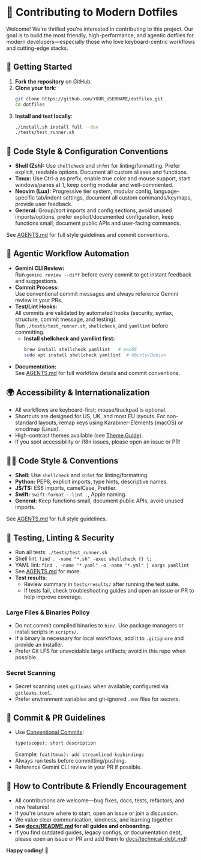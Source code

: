 # 🤝 Contributing to Modern Dotfiles

Welcome! We're thrilled you're interested in contributing to this project. Our goal is to build the most friendly, high-performance, and agentic dotfiles for modern developers—especially those who love keyboard-centric workflows and cutting-edge stacks.

## 🚀 Getting Started

1. **Fork the repository** on GitHub.
2. **Clone your fork**:
   ```bash
   git clone https://github.com/YOUR_USERNAME/dotfiles.git
   cd dotfiles
   ```
3. **Install and test locally**:
   ```bash
   ./install.sh install full --dev
   ./tests/test_runner.sh
   ```

## 🎨 Code Style & Configuration Conventions

- **Shell (Zsh):** Use `shellcheck` and `shfmt` for linting/formatting. Prefer explicit, readable options. Document all custom aliases and functions.
- **Tmux:** Use Ctrl-a as prefix, enable true color and mouse support, start windows/panes at 1, keep config modular and well-commented.
- **Neovim (Lua):** Progressive tier system, modular config, language-specific tab/indent settings, document all custom commands/keymaps, provide user feedback.
- **General:** Group/sort imports and config sections, avoid unused imports/options, prefer explicit/documented configuration, keep functions small, document public APIs and user-facing commands.

See [AGENTS.md](AGENTS.md) for full style guidelines and commit conventions.

## 🤖 Agentic Workflow Automation

- **Gemini CLI Review:**  
  Run `gemini review --diff` before every commit to get instant feedback and suggestions.
- **Commit Process:**  
  Use conventional commit messages and always reference Gemini review in your PRs.
- **Test/Lint Hooks:**  
  All commits are validated by automated hooks (security, syntax, structure, commit message, and testing).  
  Run `./tests/test_runner.sh`, `shellcheck`, and `yamllint` before committing.
  - **Install shellcheck and yamllint first:**
    ```bash
    brew install shellcheck yamllint   # macOS
    sudo apt install shellcheck yamllint  # Ubuntu/Debian
    ```
- **Documentation:**  
  See [AGENTS.md](AGENTS.md) for full workflow details and commit conventions.

## 🌍 Accessibility & Internationalization

- All workflows are keyboard-first; mouse/trackpad is optional.
- Shortcuts are designed for US, UK, and most EU layouts. For non-standard layouts, remap keys using Karabiner-Elements (macOS) or xmodmap (Linux).
- High-contrast themes available (see [Theme Guide](docs/themes.md)).
- If you spot accessibility or i18n issues, please open an issue or PR!

## 🧑‍💻 Code Style & Conventions

- **Shell:** Use `shellcheck` and `shfmt` for linting/formatting.
- **Python:** PEP8, explicit imports, type hints, descriptive names.
- **JS/TS:** ES6 imports, camelCase, Prettier.
- **Swift:** `swift-format --lint .`, Apple naming.
- **General:** Keep functions small, document public APIs, avoid unused imports.

See [AGENTS.md](AGENTS.md) for full style guidelines.

## 🧪 Testing, Linting & Security

- Run all tests: `./tests/test_runner.sh`
- Shell lint: `find . -name "*.sh" -exec shellcheck {} \;`
- YAML lint: `find . -name "*.yaml" -o -name "*.yml" | xargs yamllint`
- See [AGENTS.md](AGENTS.md) for more.
- **Test results:**
  - Review summary in `tests/results/` after running the test suite.
  - If tests fail, check troubleshooting guides and open an issue or PR to help improve coverage.

### Large Files & Binaries Policy

- Do not commit compiled binaries to `bin/`. Use package managers or install scripts in `scripts/`.
- If a binary is necessary for local workflows, add it to `.gitignore` and provide an installer.
- Prefer Git LFS for unavoidable large artifacts; avoid in this repo when possible.

### Secret Scanning

- Secret scanning uses `gitleaks` when available, configured via `gitleaks.toml`.
- Prefer environment variables and git-ignored `.env` files for secrets.

## 📝 Commit & PR Guidelines

- Use [Conventional Commits](https://www.conventionalcommits.org/en/v1.0.0/):
  ```
  type(scope): short description
  ```
  Example: `feat(tmux): add streamlined keybindings`
- Always run tests before committing/pushing.
- Reference Gemini CLI review in your PR if possible.

## 🙌 How to Contribute & Friendly Encouragement

- All contributions are welcome—bug fixes, docs, tests, refactors, and new features!
- If you're unsure where to start, open an issue or join a discussion.
- We value clear communication, kindness, and learning together.
- **See [docs/README.md](docs/README.md) for all guides and onboarding.**
- If you find outdated guides, legacy configs, or documentation debt, please open an issue or PR and add them to [docs/technical-debt.md](docs/technical-debt.md)!

**Happy coding! 🚀**

